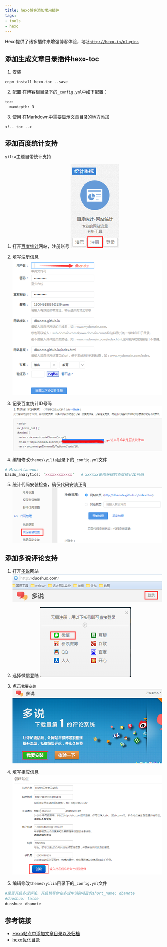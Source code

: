 ```yaml
---
title: hexo博客添加常用插件
tags:
- tools
- hexo
---
```


Hexo提供了诸多插件来增强博客体验，地址[`http://hexo.io/plugins`](http://hexo.io/plugins/)

## 添加生成文章目录插件hexo-toc

1. 安装
```
cnpm install hexo-toc --save
```

2. 配置
在博客根目录下的`_config.yml`中如下配置：
```
toc:
  maxdepth: 3
```

3. 使用
在Markdown中需要显示文章目录的地方添加 
```
<!-- toc -->
```

<!-- more -->

## 添加百度统计支持

`yilia`主题自带统计支持
1. 打开[百度统计](http://tongji.baidu.com/web/welcome/login)网站，注册账号
![baidu_stat_01.png](/img/2017/baidu_stat_01.png)

2. 填写注册信息
![baidu_stat_02.png](/img/2017/baidu_stat_02.png)

3. 记录百度统计ID号码
![baidu_stat_03.png](/img/2017/baidu_stat_03.png)

4. 编辑修改`themes\yilia`目录下的`_config.yml`文件
``` perl
# Miscellaneous
baidu_analytics: 'xxxxxxxxxxxx'   # xxxxxx是刚获得的百度统计ID号码
```

5. 统计代码安装检查，确保代码安装正确
![baidu_stat_04.png](/img/2017/baidu_stat_04.png)

## 添加多说评论支持
1. 打开[多说](http://duoshuo.com/)网站
![duoshuo_01.png](/img/2017/duoshuo_01.png)

2. 选择微信登陆
![duoshuo_02.png](/img/2017/duoshuo_02.png)

3. 点击`我要安装`
![duoshuo_03.png](/img/2017/duoshuo_03.png)

4. 填写相应信息
![duoshuo_04.png](/img/2017/duoshuo_04.png)

5. 编辑修改`themes\yilia`目录下的`_config.yml`文件
``` perl
#是否开启多说评论，开启填写你在多说申请的项目的short_name: dbanote
#duoshuo: false
duoshuo: dbanote
```

## 参考链接

- [Hexo站点中添加文章目录以及归档](http://www.ituring.com.cn/article/199624)
- [hexo优化目录](http://www.cnblogs.com/peihao/p/5269131.html)

